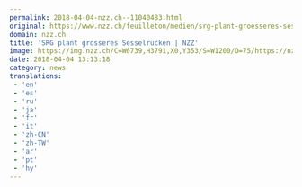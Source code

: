 ```yaml
---
permalink: 2018-04-04-nzz.ch--11040483.html
original: https://www.nzz.ch/feuilleton/medien/srg-plant-groesseres-sesselruecken-ld.1374169
domain: nzz.ch
title: 'SRG plant grösseres Sesselrücken | NZZ'
image: https://img.nzz.ch/C=W6739,H3791,X0,Y353/S=W1200/O=75/https://nzz-img.s3.amazonaws.com/2018/4/4/8923ce01-a3dc-4f30-b6a1-01b10fc7a80e.jpeg
date: 2018-04-04 13:13:18
category: news
translations: 
 - 'en'
 - 'es'
 - 'ru'
 - 'ja'
 - 'fr'
 - 'it'
 - 'zh-CN'
 - 'zh-TW'
 - 'ar'
 - 'pt'
 - 'hy'
---
```


